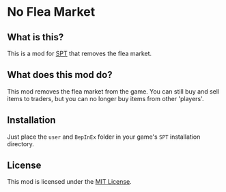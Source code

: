 # No Flea Market

## What is this?

This is a mod for [SPT](https://www.sp-tarkov.com "The main goal of the project is to provide a separate offline single-player experience with ready-to-use progression for the official BSG client. Now you can play Escape From Tarkov while waiting for their servers to come back online, while you're disconnected from the Internet, or if you need to take a break from cheaters.") that removes the flea market.

## What does this mod do?

This mod removes the flea market from the game. You can still buy and sell items to traders, but you can no longer buy items from other 'players'.

## Installation

Just place the `user` and `BepInEx` folder in your game's `SPT` installation directory.

## License

This mod is licensed under the [MIT License](LICENSE).